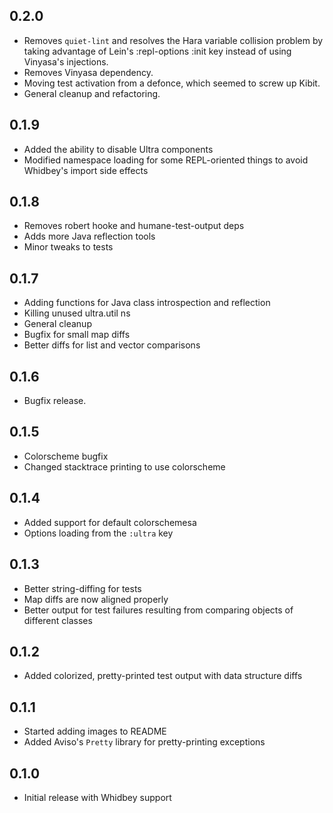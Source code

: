 ## 0.2.0
 * Removes `quiet-lint` and resolves the Hara variable collision problem by taking advantage of Lein's :repl-options :init key instead of using Vinyasa's injections.
 * Removes Vinyasa dependency.
 * Moving test activation from a defonce, which seemed to screw up Kibit.
 * General cleanup and refactoring.

## 0.1.9
 * Added the ability to disable Ultra components
 * Modified namespace loading for some REPL-oriented things to avoid Whidbey's import side effects

## 0.1.8
 * Removes robert hooke and humane-test-output deps
 * Adds more Java reflection tools
 * Minor tweaks to tests

## 0.1.7
 * Adding functions for Java class introspection and reflection
 * Killing unused ultra.util ns
 * General cleanup
 * Bugfix for small map diffs
 * Better diffs for list and vector comparisons

## 0.1.6
 * Bugfix release.

## 0.1.5
 * Colorscheme bugfix
 * Changed stacktrace printing to use colorscheme

## 0.1.4
 * Added support for default colorschemesa
 * Options loading from the `:ultra` key

## 0.1.3
 * Better string-diffing for tests
 * Map diffs are now aligned properly
 * Better output for test failures resulting from comparing objects of different classes

## 0.1.2
 * Added colorized, pretty-printed test output with data structure diffs

## 0.1.1
 * Started adding images to README
 * Added Aviso's `Pretty` library for pretty-printing exceptions

## 0.1.0
 * Initial release with Whidbey support
